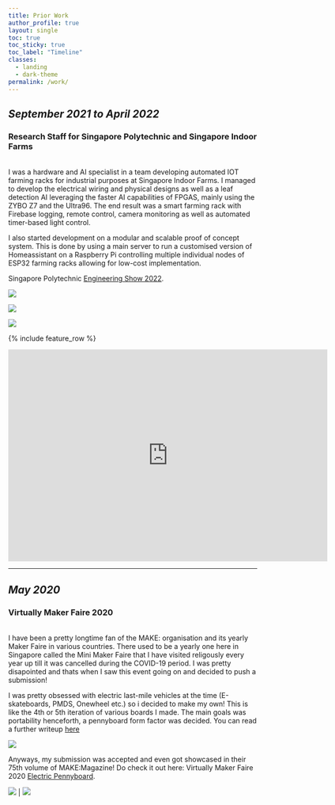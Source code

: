 ```yaml
---
title: Prior Work
author_profile: true
layout: single
toc: true
toc_sticky: true
toc_label: "Timeline"
classes:
  - landing
  - dark-theme
permalink: /work/
---
```


## *September 2021 to April 2022*
### Research Staff for Singapore Polytechnic and Singapore Indoor Farms

<br>
I was a hardware and AI specialist in a team developing automated IOT farming racks for industrial purposes at Singapore Indoor Farms. I managed to develop the electrical wiring and physical designs as well as a leaf detection AI leveraging the faster AI capabilities of FPGAS, mainly using the ZYBO Z7 and the Ultra96. The end result was a smart farming rack with Firebase logging, remote control, camera monitoring as well as automated timer-based light control.

I also started development on a modular and scalable proof of concept system. This is done by using a main server to run a customised version of Homeassistant on a Raspberry Pi controlling multiple individual nodes of ESP32 farming racks allowing for low-cost implementation.

Singapore Polytechnic [Engineering Show 2022](https://www.sp.edu.sg/engineering-cluster/eee/sp-engineering-show/engineering-show-2022/artificial-intelligence-and-internet-of-things-using-fpga).

![](/assets/images/work/rack.jpg)

![](/assets/images/work/ai.png)

![](/assets/images/work/group.jpg)

{% include feature_row %}

<iframe width="646" height="428" src="https://www.youtube.com/embed/0kXcF13GMew" title="Artificial Intelligence and Internet of Things Using FPGA" frameborder="0" allow="accelerometer; autoplay; clipboard-write; encrypted-media; gyroscope; picture-in-picture" allowfullscreen></iframe>

___
## *May 2020*
### Virtually Maker Faire 2020

<br>
I have been a pretty longtime fan of the MAKE: organisation and its yearly Maker Faire in various countries. There used to be a yearly one here in Singapore called the Mini Maker Faire that I have visited religously every year up till it was cancelled during the COVID-19 period. I was pretty disapointed and thats when I saw this event going on and decided to push a submission!

I was pretty obsessed with electric last-mile vehicles at the time (E-skateboards, PMDS, Onewheel etc.) so i decided to make my own! This is like the 4th or 5th iteration of various boards I made. The main goals was portability henceforth, a pennyboard form factor was decided. You can read a further writeup [here](/ElectricPennyboard/)

![](/assets/images/work/epennyboard.jpg)

Anyways, my submission was accepted and even got showcased in their 75th volume of MAKE:Magazine! Do check it out here: 
Virtually Maker Faire 2020 [Electric Pennyboard](https://makeprojects.com/project/31596?postID=52657&commentID=49326&utm_source=email_comment_other).

![](/assets/images/work/magazine.jpg) | ![](/assets/images/work/page.jpg)




